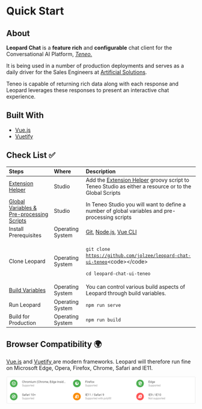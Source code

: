 # Quick Start

## About

**Leopard Chat** is a **feature rich** and **configurable** chat client for the Conversational AI Platform, [_Teneo._](https://www.artificial-solutions.com/teneo) 

It is being used in a number of production deployments and serves as a daily driver for the Sales Engineers at [Artificial Solutions](https://www.artificial-solutions.com/). 

Teneo is capable of returning rich data along with each response and Leopard leverages these responses to present an interactive chat experience.

## Built With 

* [Vue.js](https://vuejs.org/)
* [Vuetify](https://vuetifyjs.com/en/)

## Check List ✅

<table>
  <thead>
    <tr>
      <th style="text-align:left">Steps</th>
      <th style="text-align:left">Where</th>
      <th style="text-align:left">Description</th>
    </tr>
  </thead>
  <tbody>
    <tr>
      <td style="text-align:left"><a href="installation/extension-helper.md">Extension Helper</a>
      </td>
      <td style="text-align:left">Studio</td>
      <td style="text-align:left">Add the <a href="installation/extension-helper.md">Extension Helper</a> groovy
        script to Teneo Studio as either a resource or to the Global Scripts</td>
    </tr>
    <tr>
      <td style="text-align:left"><a href="installation/context-variables/">Global Variables &amp; Pre-processing Scripts</a>
      </td>
      <td style="text-align:left">Studio</td>
      <td style="text-align:left">In Teneo Studio you will want to define a number of global variables and
        pre-processing scripts</td>
    </tr>
    <tr>
      <td style="text-align:left">Install Prerequisites</td>
      <td style="text-align:left">Operating System</td>
      <td style="text-align:left"><a href="https://git-scm.com/downloads">Git</a>, <a href="https://nodejs.org/en/download/">Node.js</a>,
        <a
        href="https://cli.vuejs.org/">Vue CLI</a>
      </td>
    </tr>
    <tr>
      <td style="text-align:left">Clone Leopard</td>
      <td style="text-align:left">Operating System</td>
      <td style="text-align:left">
        <p><code>git clone </code><a href="https://github.com/jolzee/leopard-chat-ui-teneo"><code>https://github.com/jolzee/leopard-chat-ui-teneo</code></a>&lt;code&gt;&lt;/code&gt;</p>
        <p><code>cd leopard-chat-ui-teneo</code>
        </p>
      </td>
    </tr>
    <tr>
      <td style="text-align:left"><a href="installation/build-variables.md">Build Variables</a>
      </td>
      <td style="text-align:left">Operating System</td>
      <td style="text-align:left">You can control various build aspects of Leopard through build variables.</td>
    </tr>
    <tr>
      <td style="text-align:left">Run Leopard</td>
      <td style="text-align:left">Operating System</td>
      <td style="text-align:left"><code>npm run serve</code>
      </td>
    </tr>
    <tr>
      <td style="text-align:left">Build for Production</td>
      <td style="text-align:left">Operating System</td>
      <td style="text-align:left"><code>npm run build</code>
      </td>
    </tr>
  </tbody>
</table>

## Browser Compatibility 🌍

[Vue.js](https://vuejs.org/) and [Vuetify ](https://vuetifyjs.com/en/getting-started/quick-start)are modern frameworks. Leopard will therefore run fine on Microsoft Edge, Opera, Firefox, Chrome, Safari and IE11.

![](.gitbook/assets/image%20%2823%29.png)



